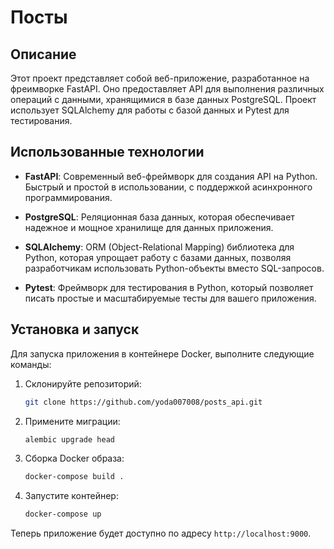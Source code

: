 # Посты 

## Описание

Этот проект представляет собой веб-приложение, разработанное на фреимворке FastAPI. Оно предоставляет API для выполнения различных операций с данными, хранящимися в базе данных PostgreSQL. Проект использует SQLAlchemy для работы с базой данных и Pytest для тестирования.

## Использованные технологии

- **FastAPI**: Современный веб-фреймворк для создания API на Python. Быстрый и простой в использовании, с поддержкой асинхронного программирования.
  
- **PostgreSQL**: Реляционная база данных, которая обеспечивает надежное и мощное хранилище для данных приложения.
  
- **SQLAlchemy**: ORM (Object-Relational Mapping) библиотека для Python, которая упрощает работу с базами данных, позволяя разработчикам использовать Python-объекты вместо SQL-запросов.
  
- **Pytest**: Фреймворк для тестирования в Python, который позволяет писать простые и масштабируемые тесты для вашего приложения.

## Установка и запуск

Для запуска приложения в контейнере Docker, выполните следующие команды:

1. Склонируйте репозиторий:

   ```bash
   git clone https://github.com/yoda007008/posts_api.git
   ```
2. Примените миграции:

   ```bash
   alembic upgrade head
   ```
3. Сборка Docker образа:

   ```bash
   docker-compose build .
   ```

4. Запустите контейнер:

   ```bash
   docker-compose up
   ```

Теперь приложение будет доступно по адресу `http://localhost:9000`.




